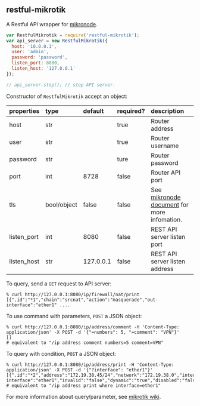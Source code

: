 restful-mikrotik
---

A Restful API wrapper for [mikronode](https://github.com/Trakkasure/mikronode). 

```Javascript
var RestfulMikrotik = require('restful-mikrotik');
var api_server = new RestfulMikrotik({
  host: '10.0.0.1',
  user: 'admin',
  password: 'password',
  listen_port: 8080,
  listen_host: '127.0.0.1'
});

// api_server.stop(); // stop API server.
```
Constructor of `RestfulMikrotik` accept an object:

properties|type|default|required?|description
:--|:--|:--|:--|:--
host|str||true|Router address
user|str||true|Router username
password|str||ture|Router password
port|int|8728|false|Router API port
tls|bool/object|false|false|See [mikronode document](http://trakkasure.github.io/mikronode/mikronode.Connection.html) for more infomation.
listen_port|int|8080|false|REST API server listen port
listen_host|str|127.0.0.1|false|REST API server listen address


To query, send a `GET` request to API server:  

```
% curl http://127.0.0.1:8080/ip/firewall/nat/print
[{".id":"*1","chain":"srcnat","action":"masquerade","out-interface":"ether1" .... 
```

To use command with parameters, `POST` a JSON object:

```
% curl http://127.0.0.1:8080/ip/address/comment -H 'Content-Type: application/json' -X POST -d '{"=numbers": 5, "=comment": "VPN"}'
[] 
# equivalent to "/ip address comment numbers=5 comment=VPN"
```

To query with condition, `POST` a JSON object: 

```
% curl http://127.0.0.1:8080/ip/address/print -H 'Content-Type: application/json' -X POST -d '{"?interface": "ether1"}'
[{".id":"*2","address":"172.19.38.45/24","network":"172.19.38.0","interface":"ether1","actual-interface":"ether1","invalid":"false","dynamic":"true","disabled":"false"}]
# equivalent to "/ip address print where interface=ether1"
```

For more information about query/parameter, see [mikrotik wiki](http://wiki.mikrotik.com/wiki/Manual:API#API_attribute_word).
